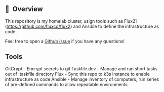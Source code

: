 
## :book:&nbsp; Overview

This repository is my homelab cluster, usign tools such as Flux2](https://github.com/fluxcd/flux2) and Ansible to define the infrastructure as code.

Feel free to open a [Github issue](https://github.com/Truxnell/home-cluster/issues/new) if you have any questions!

## Tools

GitCrypt - Encrypt secrets to git
Taskfile.dev - Manage and run short tasks out of .taskfile directory
Flux - Sync this repo to k3s instance to enable infrastructure as code
Ansible - Manage inventory of computers, run series of pre-defined commands to allow repeatable environments
